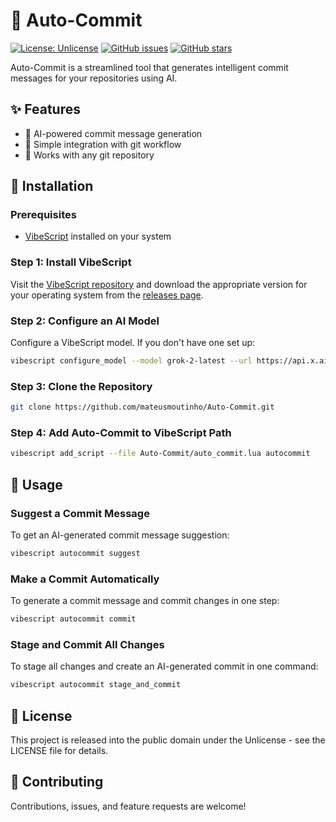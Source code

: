 # 🤖 Auto-Commit

[![License: Unlicense](https://img.shields.io/badge/License-Unlicense-blue.svg)](http://unlicense.org/)
[![GitHub issues](https://img.shields.io/github/issues/mateusmoutinho/Auto-Commit)](https://github.com/mateusmoutinho/Auto-Commit/issues)
[![GitHub stars](https://img.shields.io/github/stars/mateusmoutinho/Auto-Commit)](https://github.com/mateusmoutinho/Auto-Commit/stargazers)

Auto-Commit is a streamlined tool that generates intelligent commit messages for your repositories using AI.

## ✨ Features

- 🧠 AI-powered commit message generation
- 🚀 Simple integration with git workflow
- 🔄 Works with any git repository

## 🔧 Installation

### Prerequisites

- [VibeScript](https://github.com/OUIsolutions/VibeScript) installed on your system

### Step 1: Install VibeScript

Visit the [VibeScript repository](https://github.com/OUIsolutions/VibeScript) and download the appropriate version for your operating system from the [releases page](https://github.com/OUIsolutions/VibeScript/releases/tag/0.2.0).

### Step 2: Configure an AI Model

Configure a VibeScript model. If you don't have one set up:

```bash
vibescript configure_model --model grok-2-latest --url https://api.x.ai/v1/chat/completions --key "your_api_key"
```

### Step 3: Clone the Repository

```bash
git clone https://github.com/mateusmoutinho/Auto-Commit.git
```

### Step 4: Add Auto-Commit to VibeScript Path

```bash
vibescript add_script --file Auto-Commit/auto_commit.lua autocommit
```

## 📝 Usage

### Suggest a Commit Message

To get an AI-generated commit message suggestion:

```bash
vibescript autocommit suggest
```

### Make a Commit Automatically

To generate a commit message and commit changes in one step:

```bash
vibescript autocommit commit
```

### Stage and Commit All Changes

To stage all changes and create an AI-generated commit in one command:

```bash
vibescript autocommit stage_and_commit
```

## 📄 License

This project is released into the public domain under the Unlicense - see the LICENSE file for details.

## 🤝 Contributing

Contributions, issues, and feature requests are welcome!